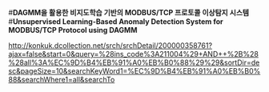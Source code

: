 #**DAGMM을 활용한 비지도학습 기반의 MODBUS/TCP 프로토콜 이상탐지 시스템**
#**Unsupervised Learning-Based Anomaly Detection System for MODBUS/TCP Protocol using DAGMM**

http://konkuk.dcollection.net/srch/srchDetail/200000358761?ajax=false&start=0&query=%28ins_code%3A211004%29+AND++%2B%28%28all%3A%EC%9D%B4%EB%91%A0%EB%B0%88%29%29&sortDir=desc&pageSize=10&searchKeyWord1=%EC%9D%B4%EB%91%A0%EB%B0%88&searchWhere1=all&searchTo
